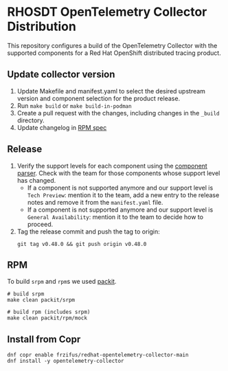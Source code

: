 # RHOSDT OpenTelemetry Collector Distribution

This repository configures a build of the OpenTelemetry Collector with the supported components for a Red Hat OpenShift distributed tracing product.

## Update collector version

1. Update Makefile and manifest.yaml to select the desired upstream version and component selection for the product release. 
1. Run `make build` or `make build-in-podman`
1. Create a pull request with the changes, including changes in the `_build` directory.
1. Update changelog in [RPM spec](./opentelemetry-collector.spec.in)

## Release

1. Verify the support levels for each component using the [component parser](./component-parser/README.md). Check with the team for those components whose support level has changed.
    * If a component is not supported anymore and our support level is `Tech Preview`: mention it to the team, add a new entry to the release notes and remove it from the `manifest.yaml` file.
    * If a component is not supported anymore and our support level is `General Availability`: mention it to the team to decide how to proceed.
2. Tag the release commit and push the tag to origin:
    ```
    git tag v0.48.0 && git push origin v0.48.0
    ```

## RPM

To build `srpm` and `rpm`s we used [packit](https://packit.dev/).

```
# build srpm 
make clean packit/srpm

# build rpm (includes srpm)
make clean packit/rpm/mock
```

## Install from Copr

```
dnf copr enable frzifus/redhat-opentelemetry-collector-main 
dnf install -y opentelemetry-collector
```
